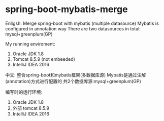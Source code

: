# spring-boot-mybatis-merge
Enligsh:
Merge spring-boot with mybatis (multiple datasource)
Mybatis is configured in annotation way
There are two datasources in total: mysql+greenplum(GP)

My running enviroment:
1. Oracle JDK 1.8
2. Tomcat 8.5.9 (not embeeded)
3. IntelliJ IDEA 2016

中文:
整合spring-boot和mybatis框架(多数据库源)
Mybatis是通过注解(annotation)方式进行配置的
共2个数据库源:mysql+greenplum(GP)

编写时的运行环境:
1. Oracle JDK 1.8
2. 外部 tomcat 8.5.9
3. IntelliJ IDEA 2016

